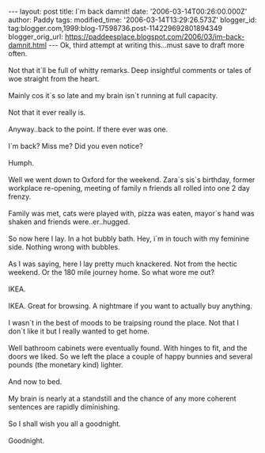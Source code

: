 \-\-- layout: post title: I\`m back damnit! date:
\'2006-03-14T00:26:00.000Z\' author: Paddy tags: modified\_time:
\'2006-03-14T13:29:26.573Z\' blogger\_id:
tag:blogger.com,1999:blog-17598736.post-114229692801894349
blogger\_orig\_url:
https://paddeesplace.blogspot.com/2006/03/im-back-damnit.html \-\-- Ok,
third attempt at writing this\...must save to draft more often.\
\
Not that it\`ll be full of whitty remarks. Deep insightful comments or
tales of woe straight from the heart.\
\
Mainly cos it\`s so late and my brain isn\`t running at full capacity.\
\
Not that it ever really is.\
\
Anyway..back to the point. If there ever was one.\
\
I\`m back? Miss me? Did you even notice?\
\
Humph.\
\
Well we went down to Oxford for the weekend. Zara\`s sis\`s birthday,
former workplace re-opening, meeting of family n friends all rolled into
one 2 day frenzy.\
\
Family was met, cats were played with, pizza was eaten, mayor\`s hand
was shaken and friends were..er..hugged.\
\
So now here I lay. In a hot bubbly bath. Hey, i\`m in touch with my
feminine side. Nothing wrong with bubbles.\
\
As I was saying, here I lay pretty much knackered. Not from the hectic
weekend. Or the 180 mile journey home. So what wore me out?\
\
IKEA.\
\
IKEA. Great for browsing. A nightmare if you want to actually buy
anything.\
\
I wasn\`t in the best of moods to be traipsing round the place. Not that
I don\`t like it but I really wanted to get home.\
\
Well bathroom cabinets were eventually found. With hinges to fit, and
the doors we liked. So we left the place a couple of happy bunnies and
several pounds (the monetary kind) lighter.\
\
And now to bed.\
\
My brain is nearly at a standstill and the chance of any more coherent
sentences are rapidly diminishing.\
\
So I shall wish you all a goodnight.\
\
Goodnight.
